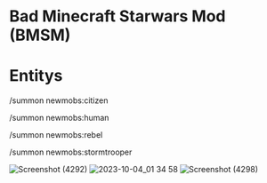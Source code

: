 # Bad Minecraft Starwars Mod (BMSM)

# Entitys
/summon newmobs:citizen

/summon newmobs:human

/summon newmobs:rebel

/summon newmobs:stormtrooper



![Screenshot (4292)](https://github.com/morgana-x/Bad-Minecraft-Starwars-mod/assets/89588301/80baf2dc-7d7c-43a6-a3a7-a4749a5383b4)
![2023-10-04_01 34 58](https://github.com/morgana-x/Bad-Minecraft-Starwars-mod/assets/89588301/d3fa83ff-e96d-44cd-90bf-6b1bf56c3b6b)
![Screenshot (4298)](https://github.com/morgana-x/Bad-Minecraft-Starwars-mod/assets/89588301/d5ebea1e-8e98-40a0-8292-6aae60b7f7ea)

